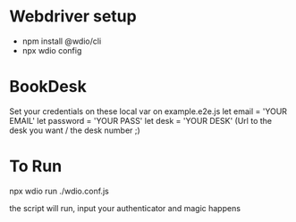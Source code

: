 # Webdriver setup

- npm install @wdio/cli
- npx wdio config

# BookDesk

Set your credentials on these local var on example.e2e.js
        let email = 'YOUR EMAIL' 
        let password = 'YOUR PASS'
        let desk = 'YOUR DESK' (Url to the desk you want / the desk number ;)
        
        
# To Run
npx wdio run ./wdio.conf.js

the script will run, input your authenticator and magic happens


